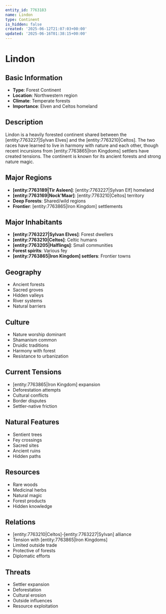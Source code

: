 ```yaml
---
entity_id: 7763183
name: Lindon
type: Continent
is_hidden: false
created: '2025-06-12T21:07:03+00:00'
updated: '2025-06-16T01:38:15+00:00'
---
```


# Lindon

## Basic Information

- **Type**: Forest Continent
- **Location**: Northwestern region
- **Climate**: Temperate forests
- **Importance**: Elven and Celtos homeland

## Description

Lindon is a heavily forested continent shared between the [entity:7763227|Sylvan Elves] and the [entity:7763210|Celtos]. The two races have learned to live in harmony with nature and each other, though recent incursions from [entity:7763865|Iron Kingdoms] settlers have created tensions. The continent is known for its ancient forests and strong nature magic.

## Major Regions

- **[entity:7763189|Tir Asleen]**: [entity:7763227|Sylvan Elf] homeland
- **[entity:7763169|Nock'Maar]**: [entity:7763210|Celtos] territory
- **Deep Forests**: Shared/wild regions
- **Frontier**: [entity:7763865|Iron Kingdom] settlements

## Major Inhabitants

- **[entity:7763227|Sylvan Elves]**: Forest dwellers
- **[entity:7763210|Celtos]**: Celtic humans
- **[entity:7763205|Halflings]**: Small communities
- **Forest spirits**: Various fey
- **[entity:7763865|Iron Kingdom] settlers**: Frontier towns

## Geography

- Ancient forests
- Sacred groves
- Hidden valleys
- River systems
- Natural barriers

## Culture

- Nature worship dominant
- Shamanism common
- Druidic traditions
- Harmony with forest
- Resistance to urbanization

## Current Tensions

- [entity:7763865|Iron Kingdom] expansion
- Deforestation attempts
- Cultural conflicts
- Border disputes
- Settler-native friction

## Natural Features

- Sentient trees
- Fey crossings
- Sacred sites
- Ancient ruins
- Hidden paths

## Resources

- Rare woods
- Medicinal herbs
- Natural magic
- Forest products
- Hidden knowledge

## Relations

- [entity:7763210|Celtos]-[entity:7763227|Sylvan] alliance
- Tension with [entity:7763865|Iron Kingdoms]
- Limited outside trade
- Protective of forests
- Diplomatic efforts

## Threats

- Settler expansion
- Deforestation
- Cultural erosion
- Outside influences
- Resource exploitation